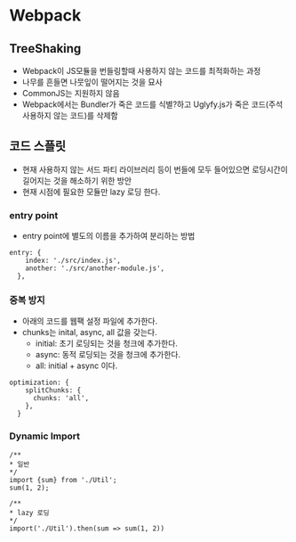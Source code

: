 # Webpack

## TreeShaking
- Webpack이 JS모듈을 번들링할때 사용하지 않는 코드를 최적화하는 과정
- 나무를 흔들면 나뭇잎이 떨어지는 것을 묘사
- CommonJS는 지원하지 않음
- Webpack에서는 Bundler가 죽은 코드를 식별?하고 Uglyfy.js가 죽은 코드(주석 사용하지 않는 코드)를 삭제함

## 코드 스플릿
- 현재 사용하지 않는 서드 파티 라이브러리 등이 번들에 모두 들어있으면 로딩시간이 길어지는 것을 해소하기 위한 방안
- 현재 시점에 필요한 모듈만 lazy 로딩 한다.

### entry point
- entry point에 별도의 이름을 추가하여 분리하는 방법
```
entry: {
    index: './src/index.js',
    another: './src/another-module.js',
  },
```
### 중복 방지
- 아래의 코드를 웹팩 설정 파일에 추가한다.
- chunks는 inital, async, all 값을 갖는다.
    - initial: 초기 로딩되는 것을 청크에 추가한다.
    - async: 동적 로딩되는 것을 청크에 추가한다.
    - all: initial + async 이다.
```
optimization: {
    splitChunks: {
      chunks: 'all',
    },
  }
```
### Dynamic Import

```
/**
* 일반
*/
import {sum} from './Util';
sum(1, 2);

/**
* lazy 로딩
*/
import('./Util').then(sum => sum(1, 2))
```